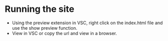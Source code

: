 # Running the site
- Using the preview extension in VSC, right click on the index.html file and use the show preview function.
- View in VSC or copy the url and view in a browser.
